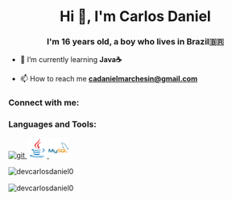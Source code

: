 <h1 align="center">Hi 👋, I'm Carlos Daniel</h1>
<h3 align="center">I'm 16 years old, a boy who lives in Brazil🇧🇷</h3>

- 🌱 I’m currently learning **Java☕**

- 📫 How to reach me **cadanielmarchesin@gmail.com**

<h3 align="left">Connect with me:</h3>
<p align="left">
</p>

<h3 align="left">Languages and Tools:</h3>
<p align="left"> <a href="https://git-scm.com/" target="_blank" rel="noreferrer"> <img src="https://www.vectorlogo.zone/logos/git-scm/git-scm-icon.svg" alt="git" width="40" height="40"/> </a> <a href="https://www.java.com" target="_blank" rel="noreferrer"> <img src="https://raw.githubusercontent.com/devicons/devicon/master/icons/java/java-original.svg" alt="java" width="40" height="40"/> </a> <a href="https://www.mysql.com/" target="_blank" rel="noreferrer"> <img src="https://raw.githubusercontent.com/devicons/devicon/master/icons/mysql/mysql-original-wordmark.svg" alt="mysql" width="40" height="40"/> </a> </p>

<p><img align="center" src="https://github-readme-stats.vercel.app/api/top-langs?username=devcarlosdaniel0&show_icons=true&locale=en&layout=compact" alt="devcarlosdaniel0" /></p>

<p><img align="center" src="https://github-readme-streak-stats.herokuapp.com/?user=devcarlosdaniel0&" alt="devcarlosdaniel0" /></p>
